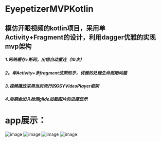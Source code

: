# EyepetizerMVPKotlin
## 模仿开眼视频的kotlin项目，采用单Activity+Fragment的设计，利用dagger优雅的实现mvp架构

##### 1.网络缓存+断网，出错自动重连（10次）
##### 2。单Activity+多fragment仿照知乎，优雅的处理生命周期问题
##### 3.视频播放采用当前流行的GSYVideoPlayer框架
##### 4.后期会加入检测glide加载图片的进度显示

# app展示：

![image](https://github.com/chenqi5256969/EyepetizerMVPKotlin/blob/master/image/Screenshot_2019-03-07-17-26-53-151_com.m163.eyepe.png)
![image](https://github.com/chenqi5256969/EyepetizerMVPKotlin/blob/master/image/Screenshot_2019-03-07-17-27-11-481_com.m163.eyepe.png)
![image](https://github.com/chenqi5256969/EyepetizerMVPKotlin/blob/master/image/Screenshot_2019-03-07-17-45-00-990_com.m163.eyepe.png)
![image](https://github.com/chenqi5256969/EyepetizerMVPKotlin/blob/master/image/Screenshot_2019-03-07-17-27-32-189_com.m163.eyepe.png)
